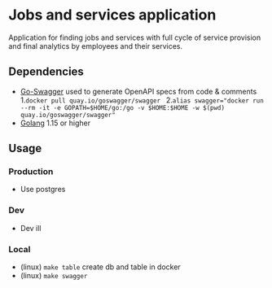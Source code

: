 # Jobs and services application

Application for finding jobs and services with full cycle of service provision and final analytics by employees and their services.

## Dependencies
- [Go-Swagger](https://goswagger.io) used to generate OpenAPI specs from code & comments
    1.`docker pull quay.io/goswagger/swagger ` 
    2.`alias swagger="docker run --rm -it -e GOPATH=$HOME/go:/go -v $HOME:$HOME -w $(pwd) quay.io/goswagger/swagger"`
- [Golang](https://golang.org/dl) 1.15 or higher


## Usage
### Production
- Use postgres
### Dev
- Dev ill
### Local
- (linux) `make table` create db and table in docker
- (linux) `make swagger`
